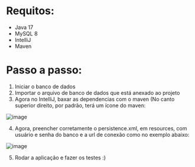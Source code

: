 # Requitos:
  - Java 17
  - MySQL 8
  - IntelliJ
  - Maven

# Passo a passo:
  1. Iniciar o banco de dados
  2. Importar o arquivo de banco de dados que está anexado ao projeto
  3. Agora no IntelliJ, baxar as dependencias com o maven (No canto superior direito, por padrão, terá um ícone do maven:
  
  ![image](https://github.com/jvsmatheus/projeto-sd/assets/101157296/29d5ea69-fdef-4c1b-8b4b-ef9f3e85c08f)

  4. Agora, preencher corretamente o persistence.xml, em resources, com usuário e senha do banco e a url de conexão como no exemplo abaixo:

  ![image](https://github.com/jvsmatheus/projeto-sd/assets/101157296/2ecbc65a-98fd-4326-9ebd-f7dd45736f1a)

  5. Rodar a aplicação e fazer os testes :)
